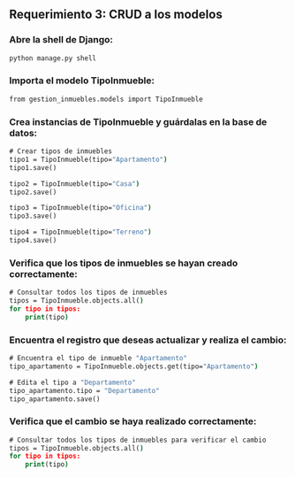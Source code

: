 ## Requerimiento 3: CRUD a los modelos

### Abre la shell de Django:

```cmd
python manage.py shell
```

### Importa el modelo TipoInmueble:

```cmd
from gestion_inmuebles.models import TipoInmueble
```

### Crea instancias de TipoInmueble y guárdalas en la base de datos:

```cmd
# Crear tipos de inmuebles
tipo1 = TipoInmueble(tipo="Apartamento")
tipo1.save()

tipo2 = TipoInmueble(tipo="Casa")
tipo2.save()

tipo3 = TipoInmueble(tipo="Oficina")
tipo3.save()

tipo4 = TipoInmueble(tipo="Terreno")
tipo4.save()
```

### Verifica que los tipos de inmuebles se hayan creado correctamente:

```cmd
# Consultar todos los tipos de inmuebles
tipos = TipoInmueble.objects.all()
for tipo in tipos:
    print(tipo)
```

### Encuentra el registro que deseas actualizar y realiza el cambio:

```cmd
# Encuentra el tipo de inmueble "Apartamento"
tipo_apartamento = TipoInmueble.objects.get(tipo="Apartamento")

# Edita el tipo a "Departamento"
tipo_apartamento.tipo = "Departamento"
tipo_apartamento.save()
```

### Verifica que el cambio se haya realizado correctamente:

```cmd
# Consultar todos los tipos de inmuebles para verificar el cambio
tipos = TipoInmueble.objects.all()
for tipo in tipos:
    print(tipo)
```
